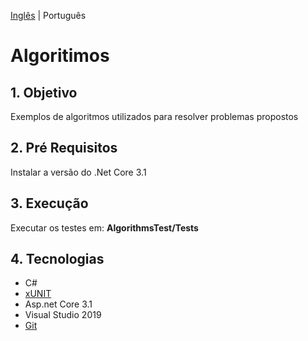 [Inglês](/README.md) | Português

# Algoritimos

## 1. Objetivo
Exemplos de algoritmos utilizados para resolver problemas propostos

## 2. Pré Requisitos
Instalar a versão do .Net Core 3.1

## 3. Execução
Executar os testes em: **AlgorithmsTest/Tests**

## 4. Tecnologias
- C#
- [xUNIT](https://xunit.github.io/)
- Asp.net Core 3.1
- Visual Studio 2019
- [Git](https://github.com/git/git)